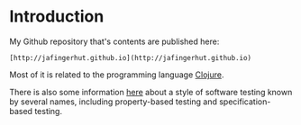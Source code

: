 # Introduction

My Github repository that's contents are published here:

    [http://jafingerhut.github.io](http://jafingerhut.github.io)

Most of it is related to the programming language
[Clojure](https://clojure.org).

There is also some information
[here](property-based-testing/README.md) about a style of software
testing known by several names, including property-based testing and
specification-based testing.
